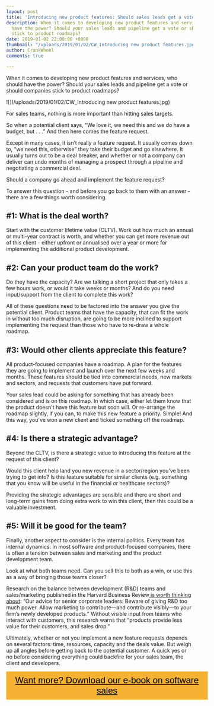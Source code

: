 ```yaml
---
layout: post
title: 'Introducing new product features: Should sales leads get a vote?'
description: When it comes to developing new product features and services, who should
  have the power? Should your sales leads and pipeline get a vote or should companies
  stick to product roadmaps?
date: 2019-01-02 22:00:00 +0000
thumbnail: "/uploads/2019/01/02/CW_Introducing new product features.jpg"
author: CrankWheel
comments: true

---
```

When it comes to developing new product features and services, who should have the power? Should your sales leads and pipeline get a vote or should companies stick to product roadmaps?

![](/uploads/2019/01/02/CW_Introducing new product features.jpg)

For sales teams, nothing is more important than hitting sales targets.

So when a potential client says, “We love it, we need this and we do have a budget, but . . .” And then here comes the feature request.

Except in many cases, it isn’t really a feature request. It usually comes down to, “we need this, otherwise” they take their budget and go elsewhere. It usually turns out to be a deal breaker, and whether or not a company can deliver can undo months of managing a prospect through a pipeline and negotiating a commercial deal.

Should a company go ahead and implement the feature request?

To answer this question - and before you go back to them with an answer - there are a few things worth considering.

## #1: What is the deal worth?

Start with the customer lifetime value (CLTV). Work out how much an annual or multi-year contract is worth, and whether you can get more revenue out of this client - either upfront or annualised over a year or more for implementing the additional product development.

## #2: Can your product team do the work?

Do they have the capacity? Are we talking a short project that only takes a few hours work, or would it take weeks or months? And do you need input/support from the client to complete this work?

All of these questions need to be factored into the answer you give the potential client. Product teams that have the capacity, that can fit the work in without too much disruption, are going to be more inclined to support implementing the request than those who have to re-draw a whole roadmap.

## #3: Would other clients appreciate this feature?

All product-focused companies have a roadmap. A plan for the features they are going to implement and launch over the next few weeks and months. These features should be tied into commercial needs, new markets and sectors, and requests that customers have put forward.

Your sales lead could be asking for something that has already been considered and is on this roadmap. In which case, either let them know that the product doesn't have this feature but soon will. Or re-arrange the roadmap slightly, if you can, to make this new feature a priority. Simple! And this way, you've won a new client and ticked something off the roadmap.

## #4: Is there a strategic advantage?

Beyond the CLTV, is there a strategic value to introducing this feature at the request of this client?

Would this client help land you new revenue in a sector/region you’ve been trying to get into? Is this feature suitable for similar clients (e.g. something that you know will be useful in the financial or healthcare sectors)?

Providing the strategic advantages are sensible and there are short and long-term gains from doing extra work to win this client, then this could be a valuable investment.

## #5: Will it be good for the team?

Finally, another aspect to consider is the internal politics. Every team has internal dynamics. In most software and product-focused companies, there is often a tension between sales and marketing and the product development team.

Look at what both teams need. Can you sell this to both as a win, or use this as a way of bringing those teams closer?

Research on the balance between development (R&D) teams and sales/marketing published in the Harvard Business Review[ is worth thinking about](https://hbr.org/2014/07/should-marketing-or-rd-have-more-power): “Our advice for senior corporate leaders: Beware of giving R&D too much power. Allow marketing to contribute—and contribute visibly—to your firm’s newly developed products.” Without visible input from teams who interact with customers, this research warns that “products provide less value for their customers, and sales drop.”

Ultimately, whether or not you implement a new feature requests depends on several factors: time, resources, capacity and the deals value. But weigh up all angles before getting back to the potential customer. A quick yes or no before considering everything could backfire for your sales team, the client and developers.

<style> .btn-signup { padding-top: 11px !important; border-radius: 0px !important; background-color: #f6b333; text-align: center; padding: 10px 20px !important; border: 0px !important; width: 100%; margin-bottom: 20px; } .btn-signup a { color: black !important; font-family: 'Titillium Web', sans-serif; font-size: 24px !important; font-weight: normal !important; } </style>

<div class="btn-signup"><a style="cursor: pointer;" href="/sign-up-to-download">Want more? Download our e-book on software sales</a></div>
